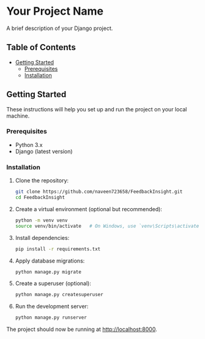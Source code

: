 # Your Project Name

A brief description of your Django project.

## Table of Contents

- [Getting Started](#getting-started)
  - [Prerequisites](#prerequisites)
  - [Installation](#installation)

## Getting Started

These instructions will help you set up and run the project on your local machine.

### Prerequisites

- Python 3.x
- Django (latest version)

### Installation

1. Clone the repository:

    ```bash
    git clone https://github.com/naveen723658/FeedbackInsight.git
    cd FeedbackInsight
    ```

2. Create a virtual environment (optional but recommended):

    ```bash
    python -m venv venv
    source venv/bin/activate   # On Windows, use `venv\Scripts\activate`
    ```

3. Install dependencies:

    ```bash
    pip install -r requirements.txt
    ```

4. Apply database migrations:

    ```bash
    python manage.py migrate
    ```

5. Create a superuser (optional):

    ```bash
    python manage.py createsuperuser
    ```

6. Run the development server:

    ```bash
    python manage.py runserver
    ```

The project should now be running at [http://localhost:8000](http://localhost:8000).

